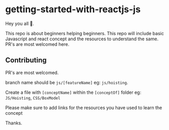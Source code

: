 


# getting-started-with-reactjs-js


   Hey you all 👋.

This repo is about beginners helping beginners. This repo will include basic Javascript and react concept and the resources to understand the same.
PR's are most welcomed here.

## Contributing
PR's are most welcomed.

branch name should be ```js/[featureName]``` eg: ```js/hoisting```.

Create a file with ```[conceptName]``` within the ```[conceptOf]``` folder eg: ```JS/Hoisting```, ```CSS/BoxModel```

Please make sure to add links for the resources you have used to learn the concept

Thanks.
